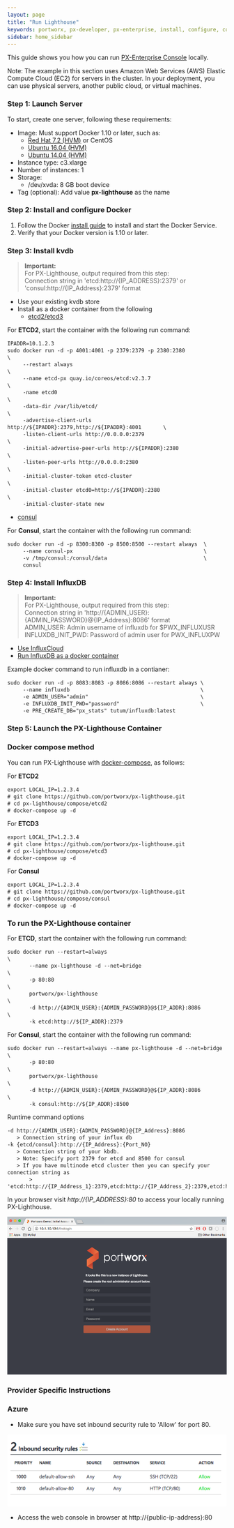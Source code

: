 ```yaml
---
layout: page
title: "Run Lighthouse"
keywords: portworx, px-developer, px-enterprise, install, configure, container, storage, lighthouse
sidebar: home_sidebar
---
```


This guide shows you how you can run [PX-Enterprise Console](http://lighthouse.portworx.com/) locally.

Note: The example in this section uses Amazon Web Services (AWS) Elastic Compute Cloud (EC2) for servers in the cluster. In your deployment, you can use physical servers, another public cloud, or virtual machines.

### Step 1: Launch Server

To start, create one server, following these requirements:

* Image: Must support Docker 1.10 or later, such as:
  * [Red Hat 7.2 (HVM)](https://aws.amazon.com/marketplace/pp/B019NS7T5I) or CentOS
  * [Ubuntu 16.04 (HVM)](https://aws.amazon.com/marketplace/pp/B01JBL2M0O)
  * [Ubuntu 14.04 (HVM)](https://aws.amazon.com/marketplace/pp/B00JV9TBA6)
* Instance type: c3.xlarge
* Number of instances: 1
* Storage:
  * /dev/xvda: 8 GB boot device
* Tag (optional): Add value **px-lighthouse** as the name

### Step 2: Install and configure Docker

1. Follow the Docker [install guide](https://docs.docker.com/engine/installation/) to install and start the Docker Service.
2. Verify that your Docker version is 1.10 or later.

### Step 3: Install kvdb


>**Important:**
<br/> For PX-Lighthouse, output required from this step: 
<br/>Connection string in 'etcd:http://{IP_ADDRESS}:2379' or 'consul:http://{IP_Address}:2379' format

* Use your existing kvdb store
* Install as a docker container from the following 
  * [etcd2/etcd3](https://github.com/coreos/etcd/blob/2724c3946eb2f3def5ed38a127be982b62c81779/Documentation/op-guide/container.md)
  
For **ETCD2**, start the container with the following run command:

```
IPADDR=10.1.2.3 
sudo docker run -d -p 4001:4001 -p 2379:2379 -p 2380:2380                     \
     --restart always                                                         \
     --name etcd-px quay.io/coreos/etcd:v2.3.7                                \
     -name etcd0                                                              \
     -data-dir /var/lib/etcd/                                                 \
     -advertise-client-urls http://${IPADDR}:2379,http://${IPADDR}:4001       \
     -listen-client-urls http://0.0.0.0:2379                                  \
     -initial-advertise-peer-urls http://${IPADDR}:2380                       \
     -listen-peer-urls http://0.0.0.0:2380                                    \
     -initial-cluster-token etcd-cluster                                      \
     -initial-cluster etcd0=http://${IPADDR}:2380                             \
     -initial-cluster-state new
```
  
  * [consul](https://hub.docker.com/_/consul/)
  
For **Consul**, start the container with the following run command:

```
sudo docker run -d -p 8300:8300 -p 8500:8500 --restart always  \
     --name consul-px                                          \
     -v /tmp/consul:/consul/data                               \
     consul
```

### Step 4: Install InfluxDB

>**Important:**
<br/> For PX-Lighthouse, output required from this step: 
<br/> Connection string in 'http://{ADMIN_USER}:{ADMIN_PASSWORD}@{IP_Address}:8086' format 
<br/> ADMIN_USER: Admin username of influxdb for $PWX_INFLUXUSR
<br/> INFLUXDB_INIT_PWD: Password of admin user for PWX_INFLUXPW 

* [Use InfluxCloud](https://cloud.influxdata.com/)
* [Run InfluxDB as a docker container](https://github.com/tutumcloud/influxdb)

Example docker command to run influxdb in a contianer:

```
sudo docker run -d -p 8083:8083 -p 8086:8086 --restart always \
     --name influxdb                                          \
     -e ADMIN_USER="admin"                                    \
     -e INFLUXDB_INIT_PWD="password"                          \
     -e PRE_CREATE_DB="px_stats" tutum/influxdb:latest
```

### Step 5: Launch the PX-Lighthouse Container

### Docker compose method

You can run PX-Lighthouse with [docker-compose](https://docs.docker.com/compose/install/), as follows:

For **ETCD2**

```
export LOCAL_IP=1.2.3.4
# git clone https://github.com/portworx/px-lighthouse.git
# cd px-lighthouse/compose/etcd2
# docker-compose up -d
```

For **ETCD3**

```
export LOCAL_IP=1.2.3.4
# git clone https://github.com/portworx/px-lighthouse.git
# cd px-lighthouse/compose/etcd3
# docker-compose up -d
```

For **Consul**

```
export LOCAL_IP=1.2.3.4
# git clone https://github.com/portworx/px-lighthouse.git
# cd px-lighthouse/compose/consul
# docker-compose up -d
```

### To run the PX-Lighthouse container

For **ETCD**, start the container with the following run command:

```
sudo docker run --restart=always                                        \
       --name px-lighthouse -d --net=bridge                             \
       -p 80:80                                                         \
       portworx/px-lighthouse                                           \
       -d http://{ADMIN_USER}:{ADMIN_PASSWORD}@${IP_ADDR}:8086          \
       -k etcd:http://${IP_ADDR}:2379                
```

For **Consul**, start the container with the following run command:

```
sudo docker run --restart=always --name px-lighthouse -d --net=bridge    \
       -p 80:80                                                          \
       portworx/px-lighthouse                                            \
       -d http://{ADMIN_USER}:{ADMIN_PASSWORD}@${IP_ADDR}:8086           \
       -k consul:http://${IP_ADDR}:8500                
```

Runtime command options

```
-d http://{ADMIN_USER}:{ADMIN_PASSWORD}@{IP_Address}:8086
   > Connection string of your influx db
-k {etcd/consul}:http://{IP_Address}:{Port_NO}
   > Connection string of your kbdb.
   > Note: Specify port 2379 for etcd and 8500 for consul
   > If you have multinode etcd cluster then you can specify your connection string as 
       > 'etcd:http://{IP_Address_1}:2379,etcd:http://{IP_Address_2}:2379,etcd:http://{IP_Address_3}:2379'
```

In your browser visit *http://{IP_ADDRESS}:80* to access your locally running PX-Lighthouse.

![LH-ON-PREM-FIRST-LOGIN](images/lh-on-prem-first-login-updated_2.png "First Login")

### Provider Specific Instructions

### Azure

* Make sure you have set inbound security rule to 'Allow' for port 80.

![AZURE-SECURITY-RULES](images/azure-inbound-security-rules.png "Azure Inbound Security Settings")

* Access the web console in browser at http://{public-ip-address}:80
